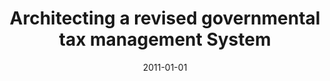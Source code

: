 ---
abstract: ''
authors:
- Bernhard Scheuer
date: '2011-01-01'
featured: false
publication_types:
- '7'
publishDate: '2011-01-01'
title: Architecting a revised governmental tax management System
url_pdf: ''
---